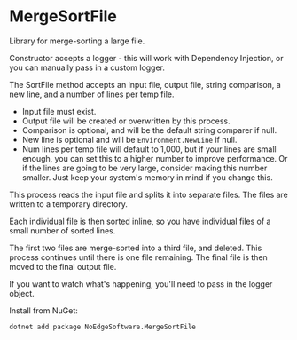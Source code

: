 # MergeSortFile
Library for merge-sorting a large file.

Constructor accepts a logger - this will work with Dependency Injection, or you can manually pass in a custom logger.

The SortFile method accepts an input file, output file, string comparison, a new line, and a number of lines per temp file.

- Input file must exist.
- Output file will be created or overwritten by this process.
- Comparison is optional, and will be the default string comparer if null.
- New line is optional and will be `Environment.NewLine` if null.
- Num lines per temp file will default to 1,000, but if your lines are small enough, you can set this to a higher number to improve performance. Or if the lines are going to be very large, consider making this number smaller. Just keep your system's memory in mind if you change this.

This process reads the input file and splits it into separate files. The files are written to a temporary directory.

Each individual file is then sorted inline, so you have individual files of a small number of sorted lines.

The first two files are merge-sorted into a third file, and deleted. This process continues until there is one file remaining. The final file is then moved to the final output file.

If you want to watch what's happening, you'll need to pass in the logger object.

Install from NuGet:

```
dotnet add package NoEdgeSoftware.MergeSortFile
```
